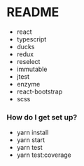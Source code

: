 # README #

* react
* typescript
* ducks
* redux
* reselect
* immutable
* jtest
* enzyme
* react-bootstrap
* scss

### How do I get set up? ###

* yarn install
* yarn start
* yarn test
* yarn test:coverage
